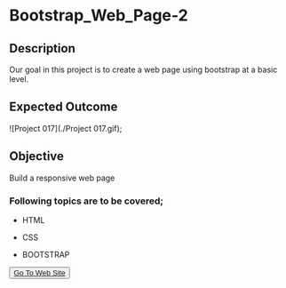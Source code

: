# Bootstrap_Web_Page-2

## Description
Our goal in this project is to create a web page using bootstrap at a basic level.

## Expected Outcome

![Project 017](./Project 017.gif);

## Objective

Build a responsive web page 

### Following topics are to be covered;

- HTML 

- CSS

- BOOTSTRAP


<button><a href="https://muratbzc.github.io/Bootstrap_Web_Page-2/">Go To Web Site</a></button>
